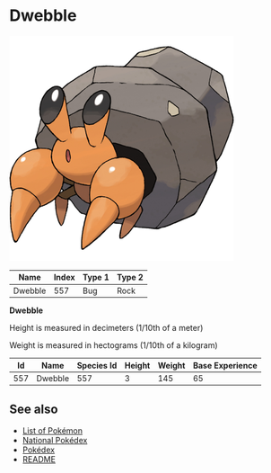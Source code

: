 # Dwebble


![Dwebble](images/557.png)

| **Name** | **Index** | **Type 1** | **Type 2** |
|----|----|----|----|
| Dwebble | 557 | Bug | Rock  |

**Dwebble** 


Height is measured in decimeters (1/10th of a meter)

Weight is measured in hectograms (1/10th of a kilogram)

| **Id** | **Name** | **Species Id** | **Height** | **Weight** | **Base Experience** |
|--------|----------|----------------|------------|------------|---------------------|
| 557 | Dwebble | 557 | 3 | 145 | 65 |


## See also

- [List of Pokémon](../pokemon.md)
- [National Pokédex](../national_pokedex.md)
- [Pokédex](../pokedex.md)
- [README](../README.md)
